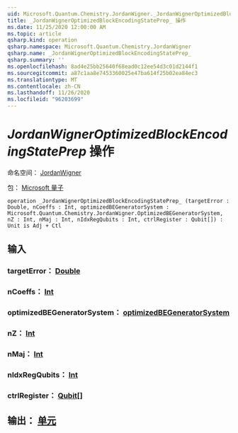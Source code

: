 ```yaml
---
uid: Microsoft.Quantum.Chemistry.JordanWigner._JordanWignerOptimizedBlockEncodingStatePrep_
title: _JordanWignerOptimizedBlockEncodingStatePrep_ 操作
ms.date: 11/25/2020 12:00:00 AM
ms.topic: article
qsharp.kind: operation
qsharp.namespace: Microsoft.Quantum.Chemistry.JordanWigner
qsharp.name: _JordanWignerOptimizedBlockEncodingStatePrep_
qsharp.summary: ''
ms.openlocfilehash: 8ad4e25bb25640f68ead0c12ee54d3c01d2144f1
ms.sourcegitcommit: a87c1aa8e7453360025e47ba614f25b02ea84ec3
ms.translationtype: MT
ms.contentlocale: zh-CN
ms.lasthandoff: 11/26/2020
ms.locfileid: "96203699"
---
```

# <a name="_jordanwigneroptimizedblockencodingstateprep_-operation"></a>_JordanWignerOptimizedBlockEncodingStatePrep_ 操作

命名空间： [JordanWigner](xref:Microsoft.Quantum.Chemistry.JordanWigner)

包： [Microsoft 量子](https://nuget.org/packages/Microsoft.Quantum.Chemistry)




```qsharp
operation _JordanWignerOptimizedBlockEncodingStatePrep_ (targetError : Double, nCoeffs : Int, optimizedBEGeneratorSystem : Microsoft.Quantum.Chemistry.JordanWigner.OptimizedBEGeneratorSystem, nZ : Int, nMaj : Int, nIdxRegQubits : Int, ctrlRegister : Qubit[]) : Unit is Adj + Ctl
```


## <a name="input"></a>输入

### <a name="targeterror--double"></a>targetError： [Double](xref:microsoft.quantum.lang-ref.double)




### <a name="ncoeffs--int"></a>nCoeffs： [Int](xref:microsoft.quantum.lang-ref.int)




### <a name="optimizedbegeneratorsystem--optimizedbegeneratorsystem"></a>optimizedBEGeneratorSystem： [optimizedBEGeneratorSystem](xref:Microsoft.Quantum.Chemistry.JordanWigner.OptimizedBEGeneratorSystem)




### <a name="nz--int"></a>nZ： [Int](xref:microsoft.quantum.lang-ref.int)




### <a name="nmaj--int"></a>nMaj： [Int](xref:microsoft.quantum.lang-ref.int)




### <a name="nidxregqubits--int"></a>nIdxRegQubits： [Int](xref:microsoft.quantum.lang-ref.int)




### <a name="ctrlregister--qubit"></a>ctrlRegister： [Qubit](xref:microsoft.quantum.lang-ref.qubit)[]





## <a name="output--unit"></a>输出： [单元](xref:microsoft.quantum.lang-ref.unit)

